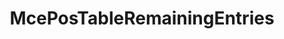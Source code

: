 ---
title: McePosTableRemainingEntries
type: lib
layout: function
description: |
  Count the number of valid remaining entries in a PosTable from a given Index.
tags: 
  - PosTable
categories: examples
---